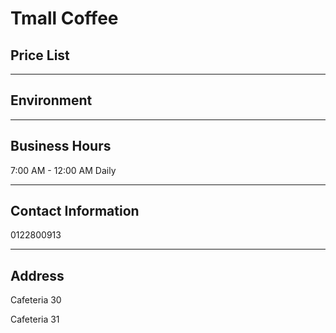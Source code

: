 # Tmall Coffee

## Price List

---

## Environment

---

## Business Hours

7:00 AM - 12:00 AM Daily

---

## Contact Information

0122800913

---

## Address

Cafeteria 30

Cafeteria 31

